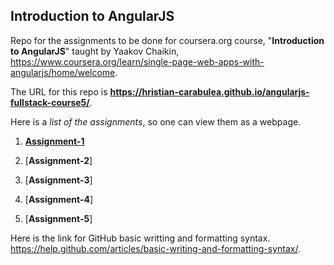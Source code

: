 ## Introduction to AngularJS

Repo for the assignments to be done for coursera.org course, "__Introduction to AngularJS__" taught by Yaakov Chaikin, https://www.coursera.org/learn/single-page-web-apps-with-angularjs/home/welcome.

The URL for this repo is __https://hristian-carabulea.github.io/angularjs-fullstack-course5/__.

Here is a _list of the assignments_, so one can view them as a webpage. 

1. [__Assignment-1__](https://hristian-carabulea.github.io/angularjs-fullstack-course5/)

2. [__Assignment-2__]

3. [__Assignment-3__]

4. [__Assignment-4__]

5. [__Assignment-5__]

Here is the link for GitHub basic writting and formatting syntax.
https://help.github.com/articles/basic-writing-and-formatting-syntax/.
